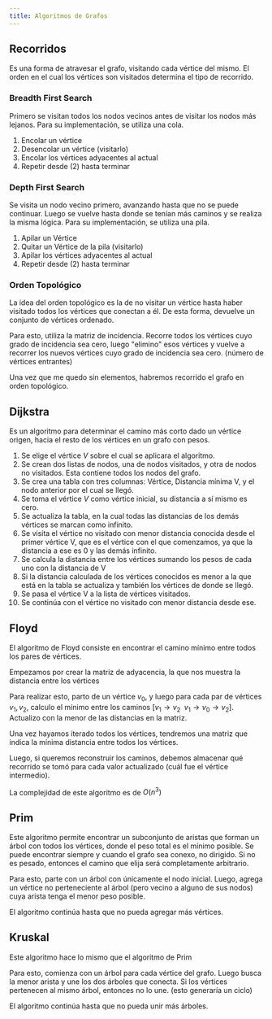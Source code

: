 ```yaml
---
title: Algoritmos de Grafos
---
```


## Recorridos

Es una forma de atravesar el grafo, visitando cada vértice del mismo. El orden en el cual los vértices son visitados determina el tipo de recorrido.

### Breadth First Search

Primero se visitan todos los nodos vecinos antes de visitar los nodos más lejanos. Para su implementación, se utiliza una cola.

1. Encolar un vértice
2. Desencolar un vértice (visitarlo)
3. Encolar los vértices adyacentes al actual
4. Repetir desde (2) hasta terminar

### Depth First Search

Se visita un nodo vecino primero, avanzando hasta que no se puede continuar. Luego se vuelve hasta donde se tenían más caminos y se realiza la misma lógica. Para su implementación, se utiliza una pila.

1. Apilar un Vértice
2. Quitar un Vértice de la pila (visitarlo)
3. Apilar los vértices adyacentes al actual
4. Repetir desde (2) hasta terminar

### Orden Topológico

La idea del orden topológico es la de no visitar un vértice hasta haber visitado todos los vértices que conectan a él. De esta forma, devuelve un conjunto de vértices ordenado.

Para esto, utiliza la matriz de incidencia. Recorre todos los vértices cuyo grado de incidencia sea cero, luego "elimino" esos vértices y vuelve a recorrer los nuevos vértices cuyo grado de incidencia sea cero. (número de vértices entrantes)

Una vez que me quedo sin elementos, habremos recorrido el grafo en orden topológico.

## Dijkstra

Es un algoritmo para determinar el camino más corto dado un vértice origen, hacia el resto de los vértices en un grafo con pesos.

1. Se elige el vértice $V$ sobre el cual se aplicara el algoritmo.
2. Se crean dos listas de nodos, una de nodos visitados, y otra de nodos no visitados. Esta contiene todos los nodos del grafo.
3. Se crea una tabla con tres columnas: Vértice, Distancia mínima V, y el nodo anterior por el cual se llegó.
4. Se toma el vértice $V$ como vértice inicial, su distancia a sí mismo es cero.
5. Se actualiza la tabla, en la cual todas las distancias de los demás vértices se marcan como infinito.
6. Se visita el vértice no visitado con menor distancia conocida desde el primer vértice V, que es el vértice con el que comenzamos, ya que la distancia a ese es 0 y las demás infinito.
7. Se calcula la distancia entre los vértices sumando los pesos de cada uno con la distancia de V
8. Si la distancia calculada de los vértices conocidos es menor a la que está en la tabla se actualiza y también los vértices de donde se llegó.
9. Se pasa el vértice V a la lista de vértices visitados.
10. Se continúa con el vértice no visitado con menor distancia desde ese.

## Floyd

El algoritmo de Floyd consiste en encontrar el camino mínimo entre todos los pares de vértices.

Empezamos por crear la matriz de adyacencia, la que nos muestra la distancia entre los vértices

Para realizar esto, parto de un vértice $v_0$, y luego para cada par de vértices $v_1, v_2$, calculo el mínimo entre los caminos $[v_1 → v_2\;\ v_1 \to v_0 \to v_2]$. Actualizo con la menor de las distancias en la matriz.

Una vez hayamos iterado todos los vértices, tendremos una matriz que indica la mínima distancia entre todos los vértices.

Luego, si queremos reconstruir los caminos, debemos almacenar qué recorrido se tomó para cada valor actualizado (cuál fue el vértice intermedio).

La complejidad de este algoritmo es de $O(n^3)$

## Prim

Este algoritmo permite encontrar un subconjunto de aristas que forman un árbol con todos los vértices, donde el peso total es el mínimo posible. Se puede encontrar siempre y cuando el grafo sea conexo, no dirigido. Si no es pesado, entonces el camino que elija será completamente arbitrario.

Para esto, parte con un árbol con únicamente el nodo inicial. Luego, agrega un vértice no perteneciente al árbol (pero vecino a alguno de sus nodos) cuya arista tenga el menor peso posible.

El algoritmo continúa hasta que no pueda agregar más vértices.

## Kruskal

Este algoritmo hace lo mismo que el algoritmo de Prim

Para esto, comienza con un árbol para cada vértice del grafo. Luego busca la menor arista y une los dos árboles que conecta. Si los vértices pertenecen al mismo árbol, entonces no lo une. (esto generaría un ciclo)

El algoritmo continúa hasta que no pueda unir más árboles.
